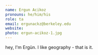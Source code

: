 ```yaml
---
name: Ergun Acikoz
pronouns: he/him/his
role: ta
email: ergunackz@berkeley.edu
website: 
photo: ergun-acikoz-1.jpg
---
```


hey, I'm Ergün. I like geography - that is it.
